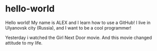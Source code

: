 # hello-world

Hello world! My name is ALEX and I learn how to use a GitHub!
I live in Ulyanovsk city (Russia), and I want to be a cool programmer!

Yesterday i watched the Girl Next Door movie. And this movie changed attitude to my life.
